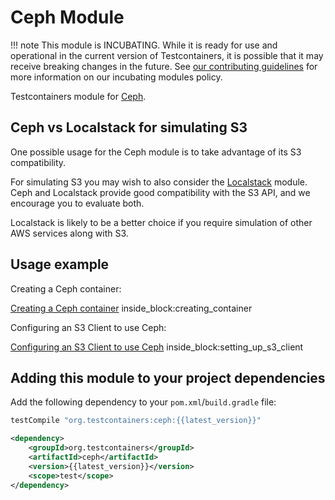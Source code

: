 # Ceph Module

!!! note
    This module is INCUBATING. While it is ready for use and operational in the current version of Testcontainers, it is possible that it may receive breaking changes in the future. See [our contributing guidelines](/contributing/#incubating-modules) for more information on our incubating modules policy.

Testcontainers module for [Ceph](https://ceph.io/).

## Ceph vs Localstack for simulating S3

One possible usage for the Ceph module is to take advantage of its S3 compatibility.

For simulating S3 you may wish to also consider the [Localstack](./localstack.md) module. 
Ceph and Localstack provide good compatibility with the S3 API, and we encourage you to evaluate both.

Localstack is likely to be a better choice if you require simulation of other AWS services along with S3. 

## Usage example

Creating a Ceph container:

<!--codeinclude-->
[Creating a Ceph container](../../modules/ceph/src/test/java/org/testcontainers/containers/ceph/CephContainerTest.java) inside_block:creating_container
<!--/codeinclude-->

Configuring an S3 Client to use Ceph:

<!--codeinclude-->
[Configuring an S3 Client to use Ceph](../../modules/ceph/src/test/java/org/testcontainers/containers/ceph/CephContainerTest.java) inside_block:setting_up_s3_client
<!--/codeinclude-->

## Adding this module to your project dependencies

Add the following dependency to your `pom.xml`/`build.gradle` file:

```groovy tab='Gradle'
testCompile "org.testcontainers:ceph:{{latest_version}}"
```

```xml tab='Maven'
<dependency>
    <groupId>org.testcontainers</groupId>
    <artifactId>ceph</artifactId>
    <version>{{latest_version}}</version>
    <scope>test</scope>
</dependency>
```
